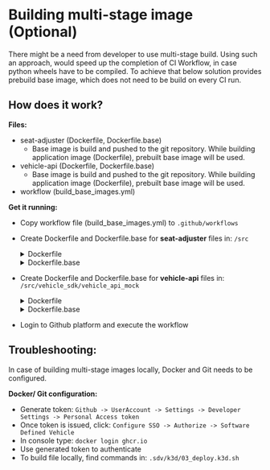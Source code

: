 # Building multi-stage image (Optional)
There might be a need from developer to use multi-stage build. Using such an approach, would speed up the completion of CI Workflow, in case python wheels have to be compiled. To achieve that below solution provides prebuild base image, which does not need to be build on every CI run.

## How does it work?

**Files:**
* seat-adjuster (Dockerfile, Dockerfile.base)
  * Base image is build and pushed to the git repository. While building application image (Dockerfile), prebuilt base image will be used.
* vehicle-api (Dockerfile, Dockerfile.base)
  * Base image is build and pushed to the git repository. While building application image (Dockerfile), prebuilt base image will be used.
* workflow (build_base_images.yml)

**Get it running:**
* Copy workflow file (build_base_images.yml) to ```.github/workflows```
* Create Dockerfile and Dockerfile.base for **seat-adjuster** files in: ```/src```
  <details>
      <summary> Dockerfile </summary>

        FROM ghcr.io/softwaredefinedvehicle/vehicle-app-python-template/client_base

        RUN apt-get update
        RUN apt-get upgrade -y

        ADD ./* $HOME/src/
        WORKDIR /src
        RUN pip3 install -r requirements.txt

        ENTRYPOINT ["python"]
        CMD ["run.py"]

  </details>
  <details>
      <summary> Dockerfile.base </summary>

        FROM python:3.9-slim-bullseye

        RUN apt-get update
        RUN apt-get upgrade -y

        ADD ./* $HOME/src/
        WORKDIR /src
        RUN pip3 install -r requirements.txt

        LABEL org.opencontainers.image.source="https://github.com/softwaredefinedvehicle/vehicle-app-python-template"

  </details>
* Create Dockerfile and Dockerfile.base for **vehicle-api** files in: ```/src/vehicle_sdk/vehicle_api_mock```
  <details>
      <summary> Dockerfile </summary>

        FROM ghcr.io/softwaredefinedvehicle/vehicle-app-python-template/client_base

        RUN apt-get update
        RUN apt-get upgrade -y

        ADD ./* $HOME/src/
        WORKDIR /src
        RUN pip3 install -r requirements.txt

        EXPOSE 50051

        ENTRYPOINT ["python"]
        CMD ["run.py"]


  </details>
  <details>
      <summary> Dockerfile.base </summary>

        FROM python:3.9-slim-bullseye

        RUN apt-get update
        RUN apt-get upgrade -y

        WORKDIR /vehicleapi
        ADD ./* $HOME/vehicleapi/
        RUN pip3 install -r requirements.txt

        LABEL org.opencontainers.image.source="https://github.com/softwaredefinedvehicle/vehicle-app-python-template"



  </details>
* Login to Github platform and execute the workflow

## Troubleshooting:
In case of building multi-stage images locally, Docker and Git needs to be configured.

**Docker/ Git configuration:**
* Generate token: ```Github -> UserAccount -> Settings -> Developer Settings -> Personal Access token```
* Once token is issued, click: ```Configure SSO -> Authorize -> Software Defined Vehicle```
* In console type: ```docker login ghcr.io```
* Use generated token to authenticate
* To build file locally, find commands in: ```.sdv/k3d/03_deploy.k3d.sh```
